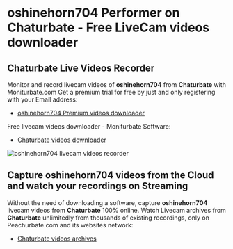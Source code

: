 # oshinehorn704 Performer on Chaturbate - Free LiveCam videos downloader

## Chaturbate Live Videos Recorder

Monitor and record livecam videos of **oshinehorn704** from **Chaturbate** with Moniturbate.com
Get a premium trial for free by just and only registering with your Email address:
* [oshinehorn704 Premium videos downloader](https://moniturbate.com/request-demo-licence-key.html)

Free livecam videos downloader - Moniturbate Software:
* [Chaturbate videos downloader](https://moniturbate.com/moniturbate-download-software.html)

![oshinehorn704 livecam videos recorder](https://peachurnet.com/templates/moniturbate-software.png)


## Capture oshinehorn704 videos from the Cloud and watch your recordings on Streaming

Without the need of downloading a software, capture **oshinehorn704** livecam videos from **Chaturbate** 100% online.
Watch Livecam archives from **Chaturbate** unlimitedly from thousands of existing recordings, only on Peachurbate.com and its websites network:
* [Chaturbate videos archives](https://peachurnet.com/)
